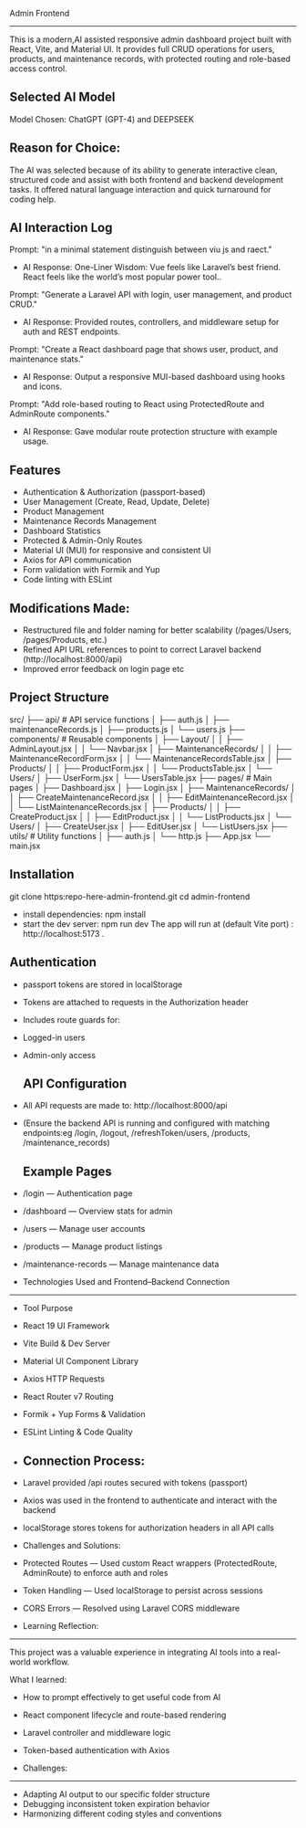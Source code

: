 Admin Frontend
********************************************************************

This is a modern,AI assisted responsive admin dashboard project  built with React, Vite, and Material UI. 
It provides full CRUD operations for users, products, and maintenance records, with protected routing and role-based access control.

Selected AI Model
-------------------
Model Chosen: ChatGPT (GPT-4) and DEEPSEEK

## Reason for Choice:
The AI was selected because of its ability to generate interactive clean, structured code and assist with both frontend and backend development tasks.
It offered natural language interaction and quick turnaround for coding help.

AI Interaction Log
-------------------------
Prompt: "in a minimal statement distinguish between viu js and raect."
- AI Response: One-Liner Wisdom:
Vue feels like Laravel’s best friend.
React feels like the world’s most popular power tool..

Prompt: "Generate a Laravel API with login, user management, and product CRUD."
- AI Response: Provided routes, controllers, and middleware setup for auth and REST endpoints.

Prompt: "Create a React dashboard page that shows user, product, and maintenance stats."
- AI Response: Output a responsive MUI-based dashboard using hooks and icons.

Prompt: "Add role-based routing to React using ProtectedRoute and AdminRoute components."
- AI Response: Gave modular route protection structure with example usage.

Features
---------------------
- Authentication & Authorization (passport-based)
- User Management (Create, Read, Update, Delete)
- Product Management
- Maintenance Records Management
- Dashboard Statistics
- Protected & Admin-Only Routes
- Material UI (MUI) for responsive and consistent UI
- Axios for API communication
- Form validation with Formik and Yup
- Code linting with ESLint

 Modifications Made:
------------------------
- Restructured file and folder naming for better scalability (/pages/Users, /pages/Products, etc.)
- Refined API URL references to point to correct Laravel backend (http://localhost:8000/api)
- Improved error feedback on login page etc

 
Project Structure
------------------------------------
src/
├── api/               # API service functions
│   ├── auth.js
│   ├── maintenanceRecords.js
│   ├── products.js
│   └── users.js
├── components/        # Reusable components
│   ├── Layout/
│   │   ├── AdminLayout.jsx
│   │   └── Navbar.jsx
│   ├── MaintenanceRecords/
│   │   ├── MaintenanceRecordForm.jsx
│   │   └── MaintenanceRecordsTable.jsx
│   ├── Products/
│   │   ├── ProductForm.jsx
│   │   └── ProductsTable.jsx
│   └── Users/
│       ├── UserForm.jsx
│       └── UsersTable.jsx
├── pages/             # Main pages
│   ├── Dashboard.jsx
│   ├── Login.jsx
│   ├── MaintenanceRecords/
│   │   ├── CreateMaintenanceRecord.jsx
│   │   ├── EditMaintenanceRecord.jsx
│   │   └── ListMaintenanceRecords.jsx
│   ├── Products/
│   │   ├── CreateProduct.jsx
│   │   ├── EditProduct.jsx
│   │   └── ListProducts.jsx
│   └── Users/
│       ├── CreateUser.jsx
│       ├── EditUser.jsx
│       └── ListUsers.jsx
├── utils/             # Utility functions
│   ├── auth.js
│   └── http.js
├── App.jsx
└── main.jsx


 Installation
 ---------------------------------
 git clone https:repo-here-admin-frontend.git
 cd admin-frontend
- install dependencies: npm install
- start the dev server: npm run dev
The app will run at (default Vite port) : http://localhost:5173 .


Authentication
------------------------------------
- passport tokens are stored in localStorage
- Tokens are attached to requests in the Authorization header
- Includes route guards for:
- Logged-in users
- Admin-only access

   API Configuration
  ---------------------------------
- All API requests are made to: http://localhost:8000/api
- (Ensure the backend API is running and configured with matching endpoints:eg /login, /logout, /refreshToken/users, /products, /maintenance_records)

  Example Pages
  ---------------------------------------------
- /login — Authentication page
- /dashboard — Overview stats for admin
- /users — Manage user accounts
- /products — Manage product listings
- /maintenance-records — Manage maintenance data

- Technologies Used and Frontend–Backend Connection
------------------------------------------------

- Tool	Purpose
- React 19	UI Framework
- Vite	Build & Dev Server
- Material UI	Component Library
- Axios	HTTP Requests
- React Router v7	Routing
- Formik + Yup	Forms & Validation
-  ESLint	Linting & Code Quality

-   Connection Process:
    -----------------------------
-   Laravel provided /api routes secured with tokens (passport)
-   Axios was used in the frontend to authenticate and interact with the backend
-   localStorage stores tokens for authorization headers in all API calls

-   Challenges and Solutions:
-   Protected Routes — Used custom React wrappers (ProtectedRoute, AdminRoute) to enforce auth and roles
-   Token Handling — Used localStorage to persist across sessions
-   CORS Errors — Resolved using Laravel CORS middleware

-   Learning Reflection:
 --------------------------
This project was a valuable experience in integrating AI tools into a real-world workflow.

What I learned:
- How to prompt effectively to get useful code from AI
- React component lifecycle and route-based rendering
- Laravel controller and middleware logic
- Token-based authentication with Axios

- Challenges:
--------------------
- Adapting AI output to our specific folder structure
- Debugging inconsistent token expiration behavior
- Harmonizing different coding styles and conventions

 
